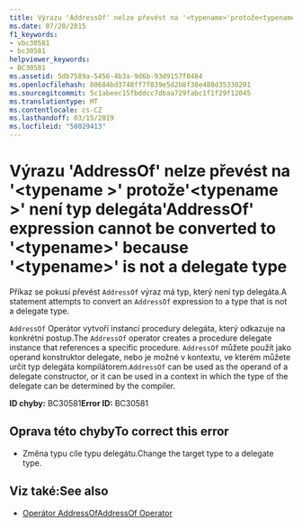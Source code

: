 ```yaml
---
title: Výrazu 'AddressOf' nelze převést na '<typename>'protože<typename>' není typ delegáta
ms.date: 07/20/2015
f1_keywords:
- vbc30581
- bc30581
helpviewer_keywords:
- BC30581
ms.assetid: 5db7589a-5456-4b3a-9d6b-93d9157f0484
ms.openlocfilehash: 80684bd3748ff7f839e5d2b8f38e488d35330201
ms.sourcegitcommit: 5c1abeec15fbddcc7dbaa729fabc1f1f29f12045
ms.translationtype: MT
ms.contentlocale: cs-CZ
ms.lasthandoff: 03/15/2019
ms.locfileid: "58029413"
---
```

# <a name="addressof-expression-cannot-be-converted-to-typename-because-typename-is-not-a-delegate-type"></a><span data-ttu-id="d25ef-102">Výrazu 'AddressOf' nelze převést na '\<typename >' protože'\<typename >' není typ delegáta</span><span class="sxs-lookup"><span data-stu-id="d25ef-102">'AddressOf' expression cannot be converted to '\<typename>' because '\<typename>' is not a delegate type</span></span>
<span data-ttu-id="d25ef-103">Příkaz se pokusí převést `AddressOf` výraz má typ, který není typ delegáta.</span><span class="sxs-lookup"><span data-stu-id="d25ef-103">A statement attempts to convert an `AddressOf` expression to a type that is not a delegate type.</span></span>  
  
 <span data-ttu-id="d25ef-104">`AddressOf` Operátor vytvoří instanci procedury delegáta, který odkazuje na konkrétní postup.</span><span class="sxs-lookup"><span data-stu-id="d25ef-104">The `AddressOf` operator creates a procedure delegate instance that references a specific procedure.</span></span> <span data-ttu-id="d25ef-105">`AddressOf` můžete použít jako operand konstruktor delegate, nebo je možné v kontextu, ve kterém můžete určit typ delegáta kompilátorem.</span><span class="sxs-lookup"><span data-stu-id="d25ef-105">`AddressOf` can be used as the operand of a delegate constructor, or it can be used in a context in which the type of the delegate can be determined by the compiler.</span></span>  
  
 <span data-ttu-id="d25ef-106">**ID chyby:** BC30581</span><span class="sxs-lookup"><span data-stu-id="d25ef-106">**Error ID:** BC30581</span></span>  
  
## <a name="to-correct-this-error"></a><span data-ttu-id="d25ef-107">Oprava této chyby</span><span class="sxs-lookup"><span data-stu-id="d25ef-107">To correct this error</span></span>  
  
-   <span data-ttu-id="d25ef-108">Změna typu cíle typu delegátu.</span><span class="sxs-lookup"><span data-stu-id="d25ef-108">Change the target type to a delegate type.</span></span>  
  
## <a name="see-also"></a><span data-ttu-id="d25ef-109">Viz také:</span><span class="sxs-lookup"><span data-stu-id="d25ef-109">See also</span></span>

- [<span data-ttu-id="d25ef-110">Operátor AddressOf</span><span class="sxs-lookup"><span data-stu-id="d25ef-110">AddressOf Operator</span></span>](../../visual-basic/language-reference/operators/addressof-operator.md)
